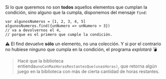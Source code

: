 Si lo que queremos no son **todos** aquellos elementos que cumplan la condición, sino alguno que la cumpla, disponemos del mensaje `find`:

```wollok
var algunosNumeros = [1, 2, 3, 4, 5]
algunosNumeros.find({unNumero => unNumero > 3})
// va a devolvernos el 4,
// porque es el primero que cumple la condición. 
```

:warning: El find devuelve **sólo** un elemento, no una colección. Y si por el contrario no hubiese ninguno que cumpla en la condición, el programa *explotará* :bomb:


> Hacé que la biblioteca entienda`unoConMasHorasRestantesQue(unasHoras)`, que retorna algún juego en la biblioteca con más de cierta cantidad de horas restantes.
> 